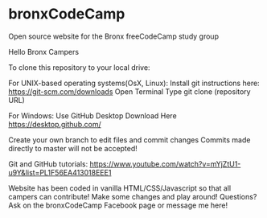 # bronxCodeCamp
Open source website for the Bronx freeCodeCamp study group

Hello Bronx Campers

To clone this repository to your local drive:

For UNIX-based operating systems(OsX, Linux):
Install git instructions here: https://git-scm.com/downloads
Open Terminal
Type git clone (repository URL)

For Windows:
Use GitHub Desktop Download Here https://desktop.github.com/

Create your own branch to edit files and commit changes
Commits made directly to master will not be accepted!

Git and GitHub tutorials:
https://www.youtube.com/watch?v=mYjZtU1-u9Y&list=PL1F56EA413018EEE1

Website has been coded in vanilla HTML/CSS/Javascript so that all campers can contribute!
Make some changes and play around!
Questions? Ask on the bronxCodeCamp Facebook page or message me here!
